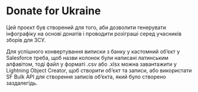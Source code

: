 # Donate for Ukraine

Цей проєкт був створений для того, аби дозволити генерувати інфографіку на основі донатів і проводити розіграші серед учасників зборів для ЗСУ.

Для успішного конвертування виписки з банку у кастомний обʼєкт у Salesforce треба, щоб назви колонок були написані латинським алфавітом, тоді файл у форматі .csv або .xlsx можна завантажити у Lightning Object Creator, щоб створити обʼєкт та записи, або використати SF Bulk API для створення записів обʼєкта, який було створено заздалегідь.

